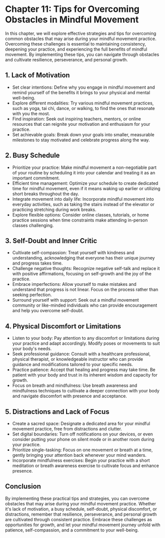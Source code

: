 Chapter 11: Tips for Overcoming Obstacles in Mindful Movement
=============================================================

In this chapter, we will explore effective strategies and tips for overcoming common obstacles that may arise during your mindful movement practice. Overcoming these challenges is essential to maintaining consistency, deepening your practice, and experiencing the full benefits of mindful movement. By implementing these tips, you can navigate through obstacles and cultivate resilience, perseverance, and personal growth.

**1. Lack of Motivation**
-------------------------

* Set clear intentions: Define why you engage in mindful movement and remind yourself of the benefits it brings to your physical and mental well-being.
* Explore different modalities: Try various mindful movement practices, such as yoga, tai chi, dance, or walking, to find the ones that resonate with you the most.
* Find inspiration: Seek out inspiring teachers, mentors, or online resources that can reignite your motivation and enthusiasm for your practice.
* Set achievable goals: Break down your goals into smaller, measurable milestones to stay motivated and celebrate progress along the way.

**2. Busy Schedule**
--------------------

* Prioritize your practice: Make mindful movement a non-negotiable part of your routine by scheduling it into your calendar and treating it as an important commitment.
* Efficient time management: Optimize your schedule to create dedicated time for mindful movement, even if it means waking up earlier or utilizing short breaks throughout the day.
* Integrate movement into daily life: Incorporate mindful movement into everyday activities, such as taking the stairs instead of the elevator or practicing stretching during work breaks.
* Explore flexible options: Consider online classes, tutorials, or home practice sessions when time constraints make attending in-person classes challenging.

**3. Self-Doubt and Inner Critic**
----------------------------------

* Cultivate self-compassion: Treat yourself with kindness and understanding, acknowledging that everyone has their unique journey and progress takes time.
* Challenge negative thoughts: Recognize negative self-talk and replace it with positive affirmations, focusing on self-growth and the joy of the practice.
* Embrace imperfections: Allow yourself to make mistakes and understand that progress is not linear. Focus on the process rather than seeking perfection.
* Surround yourself with support: Seek out a mindful movement community or like-minded individuals who can provide encouragement and help you overcome self-doubt.

**4. Physical Discomfort or Limitations**
-----------------------------------------

* Listen to your body: Pay attention to any discomfort or limitations during your practice and adapt accordingly. Modify poses or movements to suit your body's needs.
* Seek professional guidance: Consult with a healthcare professional, physical therapist, or knowledgeable instructor who can provide guidance and modifications tailored to your specific needs.
* Practice patience: Accept that healing and progress may take time. Be patient with your body and trust in its inherent wisdom and capacity for growth.
* Focus on breath and mindfulness: Use breath awareness and mindfulness techniques to cultivate a deeper connection with your body and navigate discomfort with presence and acceptance.

**5. Distractions and Lack of Focus**
-------------------------------------

* Create a sacred space: Designate a dedicated area for your mindful movement practice, free from distractions and clutter.
* Set digital boundaries: Turn off notifications on your devices, or even consider putting your phone on silent mode or in another room during your practice.
* Prioritize single-tasking: Focus on one movement or breath at a time, gently bringing your attention back whenever your mind wanders.
* Incorporate mindfulness exercises: Begin your practice with a short meditation or breath awareness exercise to cultivate focus and enhance presence.

**Conclusion**
--------------

By implementing these practical tips and strategies, you can overcome obstacles that may arise during your mindful movement practice. Whether it's lack of motivation, a busy schedule, self-doubt, physical discomfort, or distractions, remember that resilience, perseverance, and personal growth are cultivated through consistent practice. Embrace these challenges as opportunities for growth, and let your mindful movement journey unfold with patience, self-compassion, and a commitment to your well-being.
